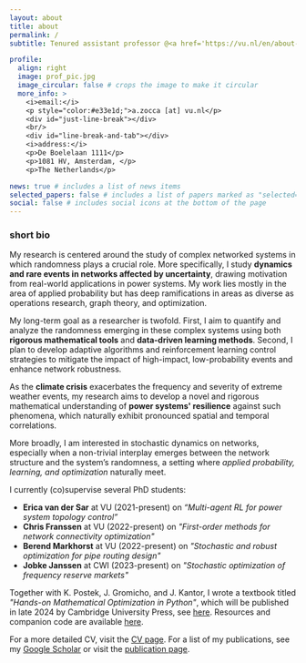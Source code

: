 ```yaml
---
layout: about
title: about
permalink: /
subtitle: Tenured assistant professor @<a href='https://vu.nl/en/about-vu/faculties/faculty-of-science/departments/mathematics'>Math Department of the Vrije Universiteit Amsterdam</a>

profile:
  align: right
  image: prof_pic.jpg
  image_circular: false # crops the image to make it circular
  more_info: >
    <i>email:</i> 
    <p style="color:#e33e1d;">a.zocca [at] vu.nl</p>
    <div id="just-line-break"></div>
    <br/>
    <div id="line-break-and-tab"></div> 
    <i>address:</i>
    <p>De Boelelaan 1111</p>
    <p>1081 HV, Amsterdam, </p>
    <p>The Netherlands</p>

news: true # includes a list of news items
selected_papers: false # includes a list of papers marked as "selected={true}"
social: false # includes social icons at the bottom of the page
---
```


### short bio

My research is centered around the study of complex networked systems in which randomness plays a crucial role. More specifically, I study **dynamics and rare events in networks affected by uncertainty**, drawing motivation from real-world applications in power systems. My work lies mostly in the area of applied probability but has deep ramifications in areas as diverse as operations research, graph theory, and optimization.

My long-term goal as a researcher is twofold. First, I aim to quantify and analyze the randomness emerging in these complex systems using both **rigorous mathematical tools** and **data-driven learning methods**. Second, I plan to develop adaptive algorithms and reinforcement learning control strategies to mitigate the impact of high-impact, low-probability events and enhance network robustness.

As the **climate crisis** exacerbates the frequency and severity of extreme weather events, my research aims to develop a novel and rigorous mathematical understanding of **power systems' resilience** against such phenomena, which naturally exhibit pronounced spatial and temporal correlations.

More broadly, I am interested in stochastic dynamics on networks, especially when a non-trivial interplay emerges between the network structure and the system’s randomness, a setting where *applied probability, learning, and optimization* naturally meet.

I currently (co)supervise several PhD students:

- **Erica van der Sar** at VU (2021-present) on *“Multi-agent RL for power system topology control”*
- **Chris Franssen** at VU (2022-present) on *"First-order methods for network connectivity optimization"*
- **Berend Markhorst** at VU (2022-present) on *"Stochastic and robust optimization for pipe routing design"*
- **Jobke Janssen** at CWI (2023-present) on *"Stochastic optimization of frequency reserve markets"*

Together with K. Postek, J. Gromicho, and J. Kantor, I wrote a textbook titled *"Hands-on Mathematical Optimization in Python"*, which will be published in late 2024 by Cambridge University Press, see [here](https://www.cambridge.org/highereducation/books/hands-on-mathematical-optimization-with-python/F15ABA8AF886E7E6F7444151F40683A1#overview). Resources and companion code are available [here](https://mobook.github.io/MO-book/).

For a more detailed CV, visit the [CV page](/cv/). For a list of my publications, see my [Google Scholar](https://scholar.google.com/citations?user=9B49xi0AAAAJ) or visit the [publication page](/publications/).
